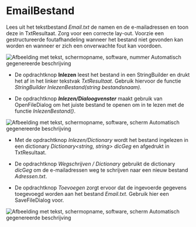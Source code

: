 # EmailBestand

Lees uit het tekstbestand *Email.txt* de namen en de e-mailadressen en
toon deze in TxtResultaat. Zorg voor een correcte lay-out. Voorzie een
gestructureerde foutafhandeling wanneer het bestand niet gevonden kan
worden en wanneer er zich een onverwachte fout kan voordoen.

![Afbeelding met tekst, schermopname, software, nummer Automatisch
gegenereerde
beschrijving](./media/image1.png)

-   De opdrachtknop **Inlezen** leest het bestand in een StringBuilder
    en drukt het af in het linker tekstvak *TxtResultaat*. Gebruik
    hiervoor de functie *StringBuilder InlezenBestand(string
    bestandsnaam).*

-   De opdrachtknop ***Inlezen/Dialoogvenster*** maakt gebruik van
    OpenFileDialog om het juiste bestand te openen om in te lezen met de
    functie *InlezenBestand()*.

![Afbeelding met tekst, schermopname, software, scherm Automatisch
gegenereerde
beschrijving](./media/image2.png)

-   Met de opdrachtknop *Inlezen/Dictionary* wordt het bestand ingelezen
    in een dictionary *Dictionary\<string, string\> dicGeg* en afgedrukt
    in TxtResultaat.

-   De opdrachtknop *Wegschrijven / Dictionary* gebruikt de dictionary
    *dic*G*eg* om de e-mailadressen weg te schrijven naar een nieuw
    bestand *Adressen.txt*.

-   De opdrachtknop *Toevoegen* zorgt ervoor dat de ingevoerde gegevens
    toegevoegd worden aan het bestand *Email.txt*. Gebruik hier een
    SaveFileDialog voor.

![Afbeelding met tekst, schermopname, software, scherm Automatisch
gegenereerde
beschrijving](./media/image3.png)
